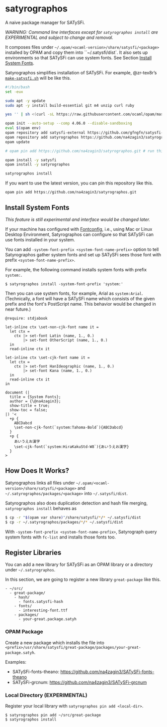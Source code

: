 # satyrographos
A naive package manager for SATySFi.

_WARNING: Command line interfaces except for `satyrographos install` are EXPERIMENTAL and subject to change and removal._

It composes files under `~/.opam/<ocaml-version>/share/satysfi/<package>` installed by OPAM and copy them into ``~/.satysfi/dist`.
It also sets up environments so that SATySFi can use system fonts. See Section [Install System Fonts](#Install-System-Fonts).

Satyrographos simplifies installation of SATySFi. For example, @zr-tex8r’s [`make-satysfi.sh`](https://gist.github.com/zr-tex8r/0ab0d24255ecf631692c1f0cbc5ca026) will be like this.

```sh
#!/bin/bash
set -eux

sudo apt -y update
sudo apt -y install build-essential git m4 unzip curl ruby

yes '' | sh <(curl -sL https://raw.githubusercontent.com/ocaml/opam/master/shell/install.sh)

opam init --auto-setup --comp 4.06.0 --disable-sandboxing
eval $(opam env)
opam repository add satysfi-external https://github.com/gfngfn/satysfi-external-repo.git
opam repository add satyrographos https://github.com/na4zagin3/satyrographos-repo.git
opam update

# opam pin add https://github.com/na4zagin3/satyrographos.git # run this line if you want to try the latest Satyrographos

opam install -y satysfi
opam install -y satyrographos

satyrographos install
```

If you want to use the latest version, you can pin this repository like this.

```
opam pin add https://github.com/na4zagin3/satyrographos.git
```

## Install System Fonts
_This feature is still experimental and interface would be changed later._

If your machine has configured with [Fontconfig](https://www.freedesktop.org/wiki/Software/fontconfig/), i.e., using Mac or Linux Desktop Environment, Satyrographos can configure so that SATySFi can use fonts installed in your system.

You can add `-system-font-prefix <system-font-name-prefix>` option to tell Satyrographos gather system fonts and set up SATySFi sees those font with prefix `<system-font-name-prefix>`.

For example, the following command installs system fonts with prefix `system:`.

```
$ satyrographos install -system-font-prefix 'system:'
```

Then you can use system fonts, for example, Arial as `system:Arial`. (Technically, a font will have a SATySFi name which consists of the given prefix and the font's PostScript name. This behavior would be changed in near future.)

```
@require: stdjabook

let-inline ctx \set-non-cjk-font name it =
  let ctx =
    ctx |> set-font Latin (name, 1., 0.)
        |> set-font OtherScript (name, 1., 0.)
  in
  read-inline ctx it

let-inline ctx \set-cjk-font name it =
  let ctx =
    ctx |> set-font HanIdeographic (name, 1., 0.)
        |> set-font Kana (name, 1., 0.)
  in
  read-inline ctx it
in

document (|
  title = {System Fonts};
  author = {\@na4zagin3};
  show-title = true;
  show-toc = false;
|) '<
  +p {
    ABCDabcd
    \set-non-cjk-font(`system:Tahoma-Bold`){ABCDabcd}
  }
  +p {
    あいうえお漢字
    \set-cjk-font(`system:HiraKakuStd-W8`){あいうえお漢字}
  }
>

```

## How Does It Works?
Satyrographos links all files under `~/.opam/<ocaml-version>/share/satysfi/<package>` and  `~/.satyrographos/packages/<package>` into `~/.satysfi/dist`.

Satyrographos also does duplication detection and hash file merging, `satyrographos install` behaves as
```sh
$ cp -r "$(opam var share)"/share/satysfi/*/* ~/.satysfi/dist
$ cp -r ~/.satyrographos/packages/*/* ~/.satysfi/dist
```

With `-system-font-prefix <system-font-name-prefix>`, Satyrograph query system fonts with `fc-list` and installs those fonts too.

## Register Libraries
You can add a new library for SATySFi as an OPAM library or a directory under `~/.satyrographos`.

In this section, we are going to register a new library `great-package` like this.
```
- ~/src/
  - great-package/
    - hash/
      - fonts.satysfi-hash
    - fonts/
      - interesting-font.ttf
    - packages/
      - your-great.package.satyh
```

### OPAM Package
Create a new package which installs the file into `<prefix>/usr/share/satysfi/great-package/packages/your-great-package.satyh`.

Examples:
- SATySFi-fonts-theano: https://github.com/na4zagin3/SATySFi-fonts-theano
- SATySFi-grcnum: https://github.com/na4zagin3/SATySFi-grcnum

### Local Directory (EXPERIMENTAL)
Register your local library with `satyrographos pin add <local-dir>`.
```
$ satyrographos pin add ~/src/great-package
$ satyrographos install
```
